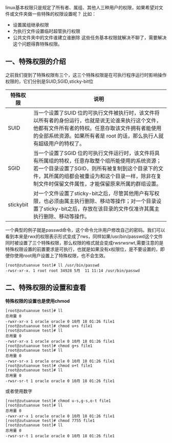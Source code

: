 linux基本权限只是规定了所有者、属组、其他人三种用户的权限，如果希望对文件或文件夹做一些特殊的权限设置呢？
比如：

- 设置属组继承权限
- 为执行文件设置临时超管执行权限
- 公共文件夹中的文件谁建立谁删除
	这些任务基本权限就解决不聊了，需要解决这个问题得靠特殊权限。

## 一、特殊权限的介绍

之前我们提到了特殊权限有三个，这三个特殊权限是在可执行程序运行时影响操作权限的，它们分别是SUID,SGID,sticky-bit位

| 特殊权限  | 说明                                                         |
| --------- | ------------------------------------------------------------ |
| SUID      | 当一个设置了SUID 位的可执行文件被执行时，该文件将以所有者的身份运行，也就是说无论谁来执行这个文件，他都有文件所有者的特权。任意存取该文件拥有者能使用的全部系统资源。如果所有者是 root 的话，那么执行人就有超级用户的特权了。 |
| SGID      | 当一个设置了SGID 位的可执行文件运行时，该文件将具有所属组的特权，任意存取整个组所能使用的系统资源；若一个目录设置了SGID，则所有被复制到这个目录下的文件，其所属的组都会被重设为和这个目录一样，除非在复制文件时保留文件属性，才能保留原来所属的群组设置。 |
| stickybit | 对一个文件设置了sticky-bit之后，尽管其他用户有写权限，也必须由属主执行删除、移动等操作；对一个目录设置了sticky-bit之后，存放在该目录的文件仅准许其属主执行删除、移动等操作。 |

一个典型的例子就是passwd命令，这个命令允许用户修改自己的密码。我们可以看到本来是rwx的权限表示形式变成了rws，同样如果/usr/bin/passwd这个文件同时被设置了三个特殊权限，那么权限的格式就会变成rwsrwsrwt,需要注意的是特殊权限设置的前置要求是可执行，也就是如果没有x权限位，是不要设置的，即便你使用root用户设置上了特殊权限，也不会生效。

```
[root@zutuanxue test]# ll /usr/bin/passwd 
-rwsr-xr-x. 1 root root 34928 5月  11 11:14 /usr/bin/passwd
```

## 二、特殊权限的设置和查看

**特殊权限的设置也是使用chmod**

```
[root@zutuanxue test]# ll
总用量 0
-rwxr-xr-x 1 oracle oracle 0 10月 18 01:26 file1
[root@zutuanxue test]# chmod u+s file1
[root@zutuanxue test]# ll
总用量 0
-rwsr-xr-x 1 oracle oracle 0 10月 18 01:26 file1
[root@zutuanxue test]# chmod g+s file1
[root@zutuanxue test]# ll
总用量 0
-rwsr-sr-x 1 oracle oracle 0 10月 18 01:26 file1
[root@zutuanxue test]# chmod o+t file1
[root@zutuanxue test]# ll
总用量 0
-rwsr-sr-t 1 oracle oracle 0 10月 18 01:26 file1
```

或者使用数字

```
[root@zutuanxue test]# chmod u-s,g-s,o-t file1
[root@zutuanxue test]# ll
总用量 0
-rwxr-xr-x 1 oracle oracle 0 10月 18 01:26 file1
[root@zutuanxue test]# chmod 7755 file1
[root@zutuanxue test]# ll
总用量 0
-rwsr-sr-t 1 oracle oracle 0 10月 18 01:26 file1
```